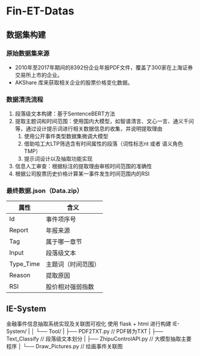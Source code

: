# Fin-ET-Datas
## 数据集构建
### 原始数据集来源
- 2010年至2017年期间的8392份企业年报PDF文件，覆盖了300家在上海证券交易所上市的企业。
- AKShare 库来获取相关企业的股票价格变化数据。
### 数据清洗流程
1. 段落级文本构建：基于SentenceBERT方法
2. 提取主题词和时间范围：使用国内大模型，如智谱清言、文心一言、通义千问等，通过设计提示词进行相关数据信息的收集，并说明提取理由
   1. 使用公开事件类型数据集微调大模型
   2. 借助哈工大LTP筛选含有时间属性的段落（词性标志nt 或者 语义角色TMP）
   3. 提示词设计以及抽取功能实现
4. 信息人工审查：根据标注的提取理由审核时间范围的准确性
5. 根据公司股票历史价格计算某一事件发生时间范围内的RSI
### 最终数据.json（Data.zip）
| 属性      | 含义              |
| ----      | ----             |
| Id        | 事件项序号        |
| Report    | 年报来源          |
| Tag       | 属于哪一章节      |
| Input     | 段落级文本        |
| Type_Time | 主题词（时间范围） |
| Reason    | 提取原因          |
| RSI       | 股价相对强弱指数   |

## IE-System
金融事件信息抽取系统实现及关联图可视化
使用 flask + html 进行构建
IE-System/
|
│   └── Tool/
|       ├── PDF2TXT.py            // PDF转为TXT
|       ├── Text_Classify         // 段落级文本划分
|       ├── ZhipuControlAPI.py    // 大模型抽取主要程序
│       └── Draw_Pictures.py      // 绘画事件关联图



